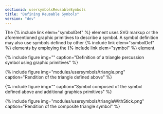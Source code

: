 ```yaml
---
sectionid: usersymbolsReusableSymbols
title: "Defining Reusable Symbols"
version: "dev"
---
```


The {% include link elem="symbolDef" %} element uses SVG markup or the aforementioned graphic primitives to describe a symbol. A symbol definition may also use symbols defined by other {% include link elem="symbolDef" %} elements by employing the {% include link elem="symbol" %} element.

{% include figure img="" caption="Definition of a triangle percussion symbol using graphic primitives" %}

{% include figure img="modules/usersymbols/triangle.png" caption="Rendition of the triangle defined above" %}

{% include figure img="" caption="Symbol composed of the symbol defined above and additional graphics primitives" %}

{% include figure img="modules/usersymbols/triangleWithStick.png" caption="Rendition of the composite triangle symbol" %}
